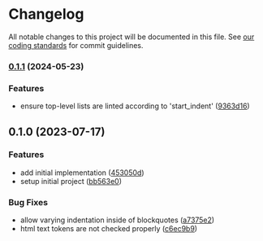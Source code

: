 # Changelog

All notable changes to this project will be documented in this file.
See [our coding standards][commit-messages] for commit guidelines.

### [0.1.1](https://github.com/silvermine/markdownlint-rule-indent-alignment/compare/v0.1.0...v0.1.1) (2024-05-23)


### Features

* ensure top-level lists are linted according to 'start_indent' ([9363d16](https://github.com/silvermine/markdownlint-rule-indent-alignment/commit/9363d160c99829c59f314d7e8c26336ae90a2b62))


## 0.1.0 (2023-07-17)


### Features

* add initial implementation ([453050d](https://github.com/silvermine/markdownlint-rule-indent-alignment/commit/453050d2bb4b939c8165affb45ed12a94de243c5))
* setup initial project ([bb563e0](https://github.com/silvermine/markdownlint-rule-indent-alignment/commit/bb563e0fb75f197e190c6dbeb458b9ba4d038742))


### Bug Fixes

* allow varying indentation inside of blockquotes ([a7375e2](https://github.com/silvermine/markdownlint-rule-indent-alignment/commit/a7375e23459ad932f8a1fe2027a9b7f11cb631f6))
* html text tokens are not checked properly ([c6ec9b9](https://github.com/silvermine/markdownlint-rule-indent-alignment/commit/c6ec9b9252574f94f49403ba4e6bbc4b67f7f504))


[commit-messages]: https://github.com/silvermine/silvermine-info/blob/master/commit-history.md#commit-messages
